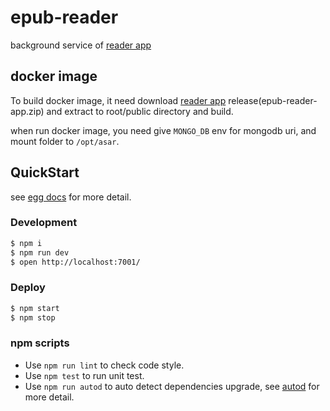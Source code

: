 # epub-reader

background service of [reader app](https://github.com/lee88688/epub-reader-app)

## docker image

To build docker image, it need download [reader app](https://github.com/lee88688/epub-reader-app) release(epub-reader-app.zip) and extract to root/public directory and build.

when run docker image, you need give `MONGO_DB` env for mongodb uri, and mount folder to `/opt/asar`.

## QuickStart

<!-- add docs here for user -->

see [egg docs][egg] for more detail.

### Development

```bash
$ npm i
$ npm run dev
$ open http://localhost:7001/
```

### Deploy

```bash
$ npm start
$ npm stop
```

### npm scripts

- Use `npm run lint` to check code style.
- Use `npm test` to run unit test.
- Use `npm run autod` to auto detect dependencies upgrade, see [autod](https://www.npmjs.com/package/autod) for more detail.


[egg]: https://eggjs.org
